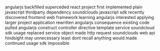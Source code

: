 angularjs backfilled superceded react project first implemented plain javascript thirdparty dependency soundclouds javascript sdk recently discovered frontend web framework learning angularjs interested applying larger project application rewritten angularjs consequence existing code pulled angularjs construct controller directive template service soundcloud sdk usage replaced service object made http request soundclouds web api hindsight may unnecessary least dont recall anything would made continued usage sdk impossible
